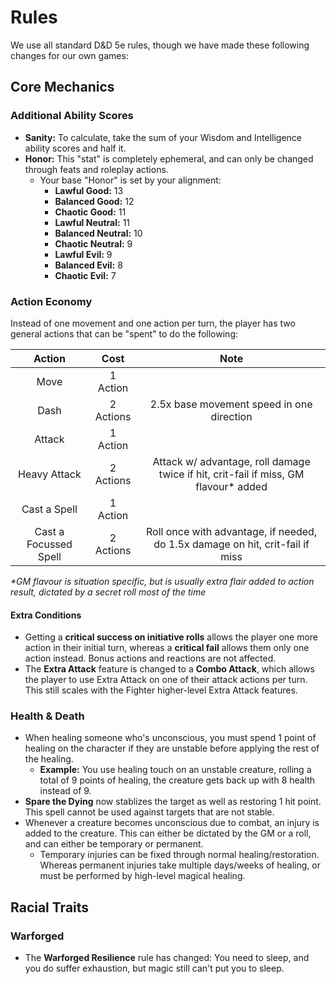 # Rules

We use all standard D&D 5e rules, though we have made these following changes for our own games:

## Core Mechanics

### Additional Ability Scores

- **Sanity:** To calculate, take the sum of your Wisdom and Intelligence ability scores and half it.
- **Honor:** This "stat" is completely ephemeral, and can only be changed through feats and roleplay actions.
  - Your base "Honor" is set by your alignment:
    - **Lawful Good:** 13
    - **Balanced Good:** 12
    - **Chaotic Good:** 11
    - **Lawful Neutral:** 11
    - **Balanced Neutral:** 10
    - **Chaotic Neutral:** 9
    - **Lawful Evil:** 9
    - **Balanced Evil:** 8
    - **Chaotic Evil:** 7

### Action Economy

Instead of one movement and one action per turn, the player has two general actions that can be "spent" to do the following:

| Action | Cost | Note |
|:-:|:-:|:-:|
| Move | 1 Action | |
| Dash | 2 Actions | 2.5x base movement speed in one direction |
| Attack | 1 Action | |
| Heavy Attack | 2 Actions | Attack w/ advantage, roll damage twice if hit, crit-fail if miss, GM flavour* added |
| Cast a Spell | 1 Action | |
| Cast a Focussed Spell | 2 Actions | Roll once with advantage, if needed, do 1.5x damage on hit, crit-fail if miss |

_*GM flavour is situation specific, but is usually extra flair added to action result, dictated by a secret roll most of the time_

#### Extra Conditions

- Getting a **critical success on initiative rolls** allows the player one more action in their initial turn, whereas a **critical fail** allows them only one action instead. Bonus actions and reactions are not affected.
- The **Extra Attack** feature is changed to a **Combo Attack**, which allows the player to use Extra Attack on one of their attack actions per turn. This still scales with the Fighter higher-level Extra Attack features.

### Health & Death

- When healing someone who's unconscious, you must spend 1 point of healing on the character if they are unstable before applying the rest of the healing.
    - **Example:** You use healing touch on an unstable creature, rolling a total of 9 points of healing, the creature gets back up with 8 health instead of 9.
- **Spare the Dying** now stablizes the target as well as restoring 1 hit point. This spell cannot be used against targets that are not stable.
- Whenever a creature becomes unconscious due to combat, an injury is added to the creature. This can either be dictated by the GM or a roll, and can either be temporary or permanent.
    - Temporary injuries can be fixed through normal healing/restoration. Whereas permanent injuries take multiple days/weeks of healing, or must be performed by high-level magical healing.

## Racial Traits

### Warforged

- The **Warforged Resilience** rule has changed: You need to sleep, and you do suffer exhaustion, but magic still can't put you to sleep.